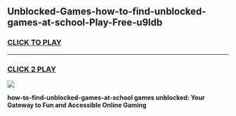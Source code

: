
## Unblocked-Games-how-to-find-unblocked-games-at-school-Play-Free-u9ldb
<h3>
<a href="https://premium76.site?title=how-to-find-unblocked-games-at-school&ref=18A1">CLICK TO PLAY</a></h3>
<hr>

<h3>
<a href="https://premium76.site?title=how-to-find-unblocked-games-at-school&ref=18A1">CLICK 2 PLAY</a>
  
</h3>

<a href="https://premium76.site?title=how-to-find-unblocked-games-at-school&ref=18A1"><img src="https://clearcache.store/games.png"></a>


**how-to-find-unblocked-games-at-school games unblocked: Your Gateway to Fun and Accessible Online Gaming**
